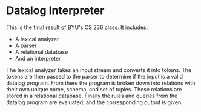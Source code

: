 # Datalog Interpreter

This is the final result of BYU's CS 236 class. It includes:
* A lexical analyzer
* A parser
* A relational database
* And an interpreter

The lexical analyzer takes an input stream and converts it into tokens. The tokens are then passed to the parser to determine if the input is a valid datalog program. From there the program is broken down into relations with their own unique name, schema, and set of tuples. These relations are stored in a relational database. Finally the rules and queries from the datalog program are evaluated, and the corresponding output is given.
